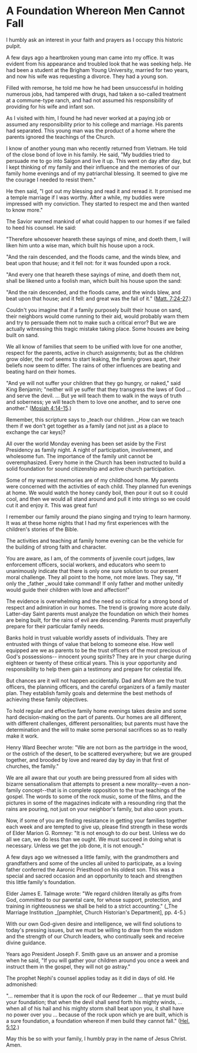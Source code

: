 # A Foundation Whereon Men Cannot Fall

I humbly ask an interest in your faith and prayers as I occupy this historic
pulpit.

A few days ago a heartbroken young man came into my office. It was evident
from his appearance and troubled look that he was seeking help. He had been a
student at the Brigham Young University, married for two years, and now his
wife was requesting a divorce. They had a young son.

Filled with remorse, he told me how he had been unsuccessful in holding
numerous jobs, had tampered with drugs, had taken a so-called treatment at a
commune-type ranch, and had not assumed his responsibility of providing for
his wife and infant son.

As I visited with him, I found he had never worked at a paying job or assumed
any responsibility prior to his college and marriage. His parents had
separated. This young man was the product of a home where the parents ignored
the teachings of the Church.

I know of another young man who recently returned from Vietnam. He told of the
close bond of love in his family. He said, "My buddies tried to persuade me to
go into Saigon and live it up. This went on day after day, but I kept thinking
of my family and their influence and the memories of our family home evenings
and of my patriarchal blessing. It seemed to give me the courage I needed to
resist them."

He then said, "I got out my blessing and read it and reread it. It promised me
a temple marriage if I was worthy. After a while, my buddies were impressed
with my conviction. They started to respect me and then wanted to know more."

The Savior warned mankind of what could happen to our homes if we failed to
heed his counsel. He said:

"Therefore whosoever heareth these sayings of mine, and doeth them, I will
liken him unto a wise man, which built his house upon a rock.

"And the rain descended, and the floods came, and the winds blew, and beat
upon that house; and it fell not: for it was founded upon a rock.

"And every one that heareth these sayings of mine, and doeth them not, shall
be likened unto a foolish man, which built his house upon the sand:

"And the rain descended, and the floods came, and the winds blew, and beat
upon that house; and it fell: and great was the fall of it." ([Matt.
7:24-27](https://www.lds.org/scriptures/nt/matt/7.24-27?lang=eng#23).)

Couldn't you imagine that if a family purposely built their house on sand,
their neighbors would come running to their aid, would probably warn them and
try to persuade them not to make such a critical error? But we are actually
witnessing this tragic mistake taking place. Some houses are being built on
sand.

We all know of families that seem to be unified with love for one another,
respect for the parents, active in church assignments; but as the children
grow older, the roof seems to start leaking, the family grows apart, their
beliefs now seem to differ. The rains of other influences are beating and
beating hard on their homes.

"And ye will not suffer your children that they go hungry, or naked," said
King Benjamin; "neither will ye suffer that they transgress the laws of God ...
and serve the devil. ... But ye will teach them to walk in the ways of truth and
soberness; ye will teach them to love one another, and to serve one another."
([Mosiah
4:14-15](https://www.lds.org/scriptures/bofm/mosiah/4.14-15?lang=eng#13).)

Remember, this scripture says to _teach our children. _How can we teach them
if we don't get together as a family (and not just as a place to exchange the
car keys)?

All over the world Monday evening has been set aside by the First Presidency
as family night. A night of participation, involvement, and wholesome fun. The
importance of the family unit cannot be overemphasized. Every home in the
Church has been instructed to build a solid foundation for sound citizenship
and active church participation.

Some of my warmest memories are of my childhood home. My parents were
concerned with the activities of each child. They planned fun evenings at
home. We would watch the honey candy boil, then pour it out so it could cool,
and then we would all stand around and pull it into strings so we could cut it
and enjoy it. This was great fun!

I remember our family around the piano singing and trying to learn harmony. It
was at these home nights that I had my first experiences with the children's
stories of the Bible.

The activities and teaching at family home evening can be the vehicle for the
building of strong faith and character.

You are aware, as I am, of the comments of juvenile court judges, law
enforcement officers, social workers, and educators who seem to unanimously
indicate that there is only one sure solution to our present moral challenge.
They all point to the home, not more laws. They say, "If only the _father
_would take command! If only father and mother unitedly would guide their
children with love and affection!"

The evidence is overwhelming and the need so critical for a strong bond of
respect and admiration in our homes. The trend is growing more acute daily.
Latter-day Saint parents must analyze the foundation on which their homes are
being built, for the rains of evil are descending. Parents must prayerfully
prepare for their particular family needs.

Banks hold in trust valuable worldly assets of individuals. They are entrusted
with things of value that belong to someone else. How well equipped are we as
parents to be the trust officers of the most precious of God's possessions--
innocent young spirits? They are in your charge during eighteen or twenty of
these critical years. This is your opportunity and responsibility to help them
gain a testimony and prepare for celestial life.

But chances are it will not happen accidentally. Dad and Mom are the trust
officers, the planning officers, and the careful organizers of a family master
plan. They establish family goals and determine the best methods of achieving
these family objectives.

To hold regular and effective family home evenings takes desire and some hard
decision-making on the part of parents. Our homes are all different, with
different challenges, different personalities; but parents must have the
determination and the will to make some personal sacrifices so as to really
make it work.

Henry Ward Beecher wrote: "We are not born as the partridge in the wood, or
the ostrich of the desert, to be scattered everywhere; but we are grouped
together, and brooded by love and reared day by day in that first of churches,
the family."

We are all aware that our youth are being pressured from all sides with
bizarre sensationalism that attempts to present a new morality--even a non-
family concept--that is in complete opposition to the true teachings of the
gospel. The words to some of the rock music, some of the films, and the
pictures in some of the magazines indicate with a resounding ring that the
rains are pouring, not just on your neighbor's family, but also upon yours.

Now, if some of you are finding resistance in getting your families together
each week and are tempted to give up, please find strength in these words of
Elder Marion G. Romney: "It is not enough to do our best. Unless we do all we
can, we do less than we ought. We must succeed in doing what is necessary.
Unless we get the job done, it is not enough."

A few days ago we witnessed a little family, with the grandmothers and
grandfathers and some of the uncles all united to participate, as a loving
father conferred the Aaronic Priesthood on his oldest son. This was a special
and sacred occasion and an opportunity to teach and strengthen this little
family's foundation.

Elder James E. Talmage wrote: "We regard children literally as gifts from God,
committed to our parental care, for whose support, protection, and training in
righteousness we shall be held to a strict accounting." (_The Marriage
Institution _[pamphlet, Church Historian's Department], pp. 4-5.)

With our own God-given desire and intelligence, we will find solutions to
today's pressing issues, but we must be willing to draw from the wisdom and
the strength of our Church leaders, who continually seek and receive divine
guidance.

Years ago President Joseph F. Smith gave us an answer and a promise when he
said, "If you will gather your children around you once a week and instruct
them in the gospel, they will not go astray."

The prophet Nephi's counsel applies today as it did in days of old. He
admonished:

"... remember that it is upon the rock of our Redeemer ... that ye must build your
foundation; that when the devil shall send forth his mighty winds, ... when all
of his hail and his mighty storm shall beat upon you, it shall have no power
over you ... because of the rock upon which ye are built, which is a sure
foundation, a foundation whereon if men build they cannot fall." ([Hel.
5:12](https://www.lds.org/scriptures/bofm/hel/5.12?lang=eng#11).)

May this be so with your family, I humbly pray in the name of Jesus Christ.
Amen.

